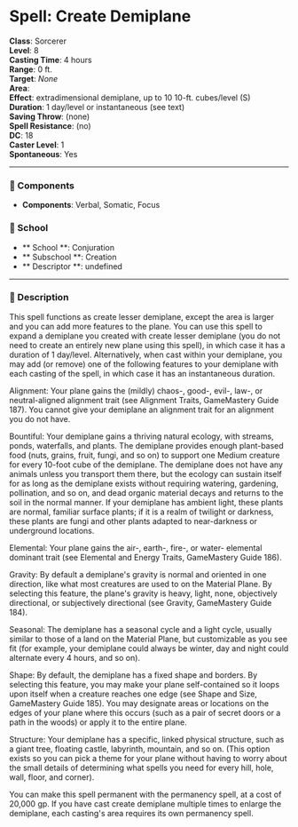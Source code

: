 
# Spell: Create Demiplane
**Class**: Sorcerer  
**Level**: 8  
**Casting Time**: 4 hours  
**Range**: 0 ft.  
**Target**: _None_  
**Area**:   
**Effect**: extradimensional demiplane, up to 10 10-ft. cubes/level (S)  
**Duration**: 1 day/level or instantaneous (see text)  
**Saving Throw**:  (none)  
**Spell Resistance**:  (no)  
**DC**: 18  
**Caster Level**: 1  
**Spontaneous**: Yes

---

### 🔮 Components
- **Components**: Verbal, Somatic, Focus

### 🏫 School
- ** School **: Conjuration
- ** Subschool **: Creation
- ** Descriptor **: undefined
---

### 📜 Description
This spell functions as create lesser demiplane, except the area is larger and you can add more features to the plane. You can use this spell to expand a demiplane you created with create lesser demiplane (you do not need to create an entirely new plane using this spell), in which case it has a duration of 1 day/level. Alternatively, when cast within your demiplane, you may add (or remove) one of the following features to your demiplane with each casting of the spell, in which case it has an instantaneous duration.

Alignment: Your plane gains the (mildly) chaos-, good-, evil-, law-, or neutral-aligned alignment trait (see Alignment Traits, GameMastery Guide 187). You cannot give your demiplane an alignment trait for an alignment you do not have.

Bountiful: Your demiplane gains a thriving natural ecology, with streams, ponds, waterfalls, and plants. The demiplane provides enough plant-based food (nuts, grains, fruit, fungi, and so on) to support one Medium creature for every 10-foot cube of the demiplane. The demiplane does not have any animals unless you transport them there, but the ecology can sustain itself for as long as the demiplane exists without requiring watering, gardening, pollination, and so on, and dead organic material decays and returns to the soil in the normal manner. If your demiplane has ambient light, these plants are normal, familiar surface plants; if it is a realm of twilight or darkness, these plants are fungi and other plants adapted to near-darkness or underground locations.

Elemental: Your plane gains the air-, earth-, fire-, or water- elemental dominant trait (see Elemental and Energy Traits, GameMastery Guide 186).

Gravity: By default a demiplane's gravity is normal and oriented in one direction, like what most creatures are used to on the Material Plane. By selecting this feature, the plane's gravity is heavy, light, none, objectively directional, or subjectively directional (see Gravity, GameMastery Guide 184).

Seasonal: The demiplane has a seasonal cycle and a light cycle, usually similar to those of a land on the Material Plane, but customizable as you see fit (for example, your demiplane could always be winter, day and night could alternate every 4 hours, and so on).

Shape: By default, the demiplane has a fixed shape and borders. By selecting this feature, you may make your plane self-contained so it loops upon itself when a creature reaches one edge (see Shape and Size, GameMastery Guide 185). You may designate areas or locations on the edges of your plane where this occurs (such as a pair of secret doors or a path in the woods) or apply it to the entire plane.

Structure: Your demiplane has a specific, linked physical structure, such as a giant tree, floating castle, labyrinth, mountain, and so on. (This option exists so you can pick a theme for your plane without having to worry about the small details of determining what spells you need for every hill, hole, wall, floor, and corner).

You can make this spell permanent with the permanency spell, at a cost of 20,000 gp. If you have cast create demiplane multiple times to enlarge the demiplane, each casting's area requires its own permanency spell.
